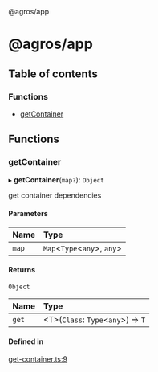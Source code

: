 @agros/app

# @agros/app

## Table of contents

### Functions

- [getContainer](index.md#getcontainer)

## Functions

### <a id="getcontainer" name="getcontainer"></a> getContainer

▸ **getContainer**(`map?`): `Object`

get container dependencies

#### Parameters

| Name | Type |
| :------ | :------ |
| `map` | `Map`<`Type`<`any`\>, `any`\> |

#### Returns

`Object`

| Name | Type |
| :------ | :------ |
| `get` | <T\>(`Class`: `Type`<`any`\>) => `T` |

#### Defined in

[get-container.ts:9](https://github.com/agrosjs/agros/blob/a599576/packages/agros-app/src/get-container.ts#L9)
